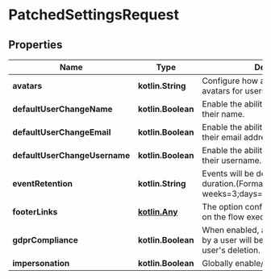 
# PatchedSettingsRequest

## Properties
Name | Type | Description | Notes
------------ | ------------- | ------------- | -------------
**avatars** | **kotlin.String** | Configure how authentik should show avatars for users. |  [optional]
**defaultUserChangeName** | **kotlin.Boolean** | Enable the ability for users to change their name. |  [optional]
**defaultUserChangeEmail** | **kotlin.Boolean** | Enable the ability for users to change their email address. |  [optional]
**defaultUserChangeUsername** | **kotlin.Boolean** | Enable the ability for users to change their username. |  [optional]
**eventRetention** | **kotlin.String** | Events will be deleted after this duration.(Format: weeks&#x3D;3;days&#x3D;2;hours&#x3D;3,seconds&#x3D;2). |  [optional]
**footerLinks** | [**kotlin.Any**](.md) | The option configures the footer links on the flow executor pages. |  [optional]
**gdprCompliance** | **kotlin.Boolean** | When enabled, all the events caused by a user will be deleted upon the user&#39;s deletion. |  [optional]
**impersonation** | **kotlin.Boolean** | Globally enable/disable impersonation. |  [optional]



